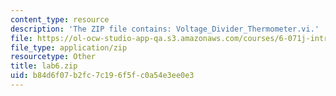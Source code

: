 ```yaml
---
content_type: resource
description: 'The ZIP file contains: Voltage_Divider_Thermometer.vi.'
file: https://ol-ocw-studio-app-qa.s3.amazonaws.com/courses/6-071j-introduction-to-electronics-signals-and-measurement-spring-2006/b84d6f07b2fc7c196f5fc0a54e3ee0e3_lab6.zip
file_type: application/zip
resourcetype: Other
title: lab6.zip
uid: b84d6f07-b2fc-7c19-6f5f-c0a54e3ee0e3
---
```


